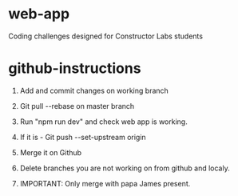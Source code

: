 # web-app

Coding challenges designed for Constructor Labs students

# github-instructions

1.  Add and commit changes on working branch
2.  Git pull --rebase on master branch
3.  Run "npm run dev" and check web app is working.
4.  If it is - Git push --set-upstream origin <branchname>
5.  Merge it on Github
6.  Delete branches you are not working on from github and localy.

7.  IMPORTANT: Only merge with papa James present.
